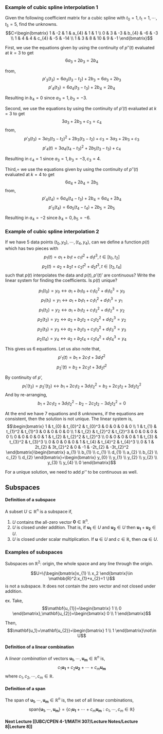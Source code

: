 ### Example of cubic spline interpolation 1
Given the following coefficient matrix for a cubic spline with $t_0 = 1,t_1=1,\cdots,t_5=5$, find the unknowns.
$$C=\begin{bmatrix}
1 & -2 & 1 & a_{4} & 1 & 1 \\
0 & 3 & -3 & b_{4} & -6 & -3 \\
1 & 4 & 4 & c_{4} & -5 & -14  \\
1 & 3 & 8 & 10 & 9 & -1 
\end{bmatrix}$$

First, we use the equations given by using the continuity of $p''(t)$ evaluated at $k=3$ to get
$$6a_{3}+2b_{3}=2b_{4}$$

from,
$$p'_{3}(t_{3})=6a_{3}(t_{3}-t_{2})+2b_3=6a_{3}+2b_{3}$$
$$p'_{4}(t_{3})=6a_{4}(t_{3}-t_{3})+2b_{4}=2b_{4}$$

Resulting in $b_{4}=0$ since $a_{3}=1,b_{3}=-3$.

Second, we use the equations by using the continuity of $p'(t)$ evaluated at $k=3$ to get 
$$3a_{3}+2b_{3}+c_{3}=c_{4}$$
from,
$$p'_{3}(t_{3})=3a_{3}(t_{3}-t_{2})^2+2b_{3}(t_{3}-t_{2})+c_{3}=3a_{3}+2b_{3}+c_{3}$$
$$p'_{4}(t)=3a_{4}(t_{4}-t_{3})^2+2b_{5}(t_{3}-t_{3})+c_{4}$$

Resulting in $c_{4}=1$ since $a_{3}=1,b_{3}=-3,c_{3}=4$.

Third,= we use the equations given by using the continuity of $p''(t)$ evaluated at $k=4$ to get
$$6a_{4}+2b_{4}=2b_{5}$$
from,
$$p'_{4}(t_{4})=6a_{4}(t_{4}-t_{3})+2b_4=6a_{4}+2b_{4}$$
$$p'_{5}(t_{4})=6a_{5}(t_{4}-t_{4})+2b_{5}=2b_{5}$$

Resulting in $a_{4}=-2$ since $b_{4}=0,b_{5}=-6$.


### Example of cubic spline interpolation 2
If we have 5 data points $(t_{0},y_{0}),\cdots,(t_{4},y_{4})$, can we define a function $p(t)$ which has two pieces with
$$p_{1}(t)=a_{1}+b_{1}t+c_{1}t^2+d_{1}t^3,t \in[t_{0},t_{2}]$$
$$p_{2}(t)=a_{2}+b_{2}t+c_{2}t^2+d_{2}t^3,t\in[t_{2},t_{4}]$$
such that $p(t)$ interpolates the data and $p(t),p’(t)'$ are continuous? Write the linear system for finding the coefficients. Is $p(t)$ unique?

$$p_{1}(t_{0})=y_{0} \leftrightarrow a_{1}+b_{1}t_{0}+c_{1}t_{0}^2+d_{1}t_{0}^3=y_{0}$$
$$p_{1}(t_{1})=y_{1} \leftrightarrow a_{1}+b_{1}t_{1}+c_{1}t_{1}^2+d_{1}t_{1}^3=y_{1}$$
$$p_{1}(t_{2})=y_{2} \leftrightarrow a_{1}+b_{1}t_{2}+c_{1}t_{2}^2+d_{1}t_{2}^3=y_{2}$$
$$p_{2}(t_{2})=y_{2} \leftrightarrow a_{2}+b_{2}t_{2}+c_{2}t_{2}^2+d_{1}t_{2}^3=y_{2}$$
$$p_{2}(t_{3})=y_{3} \leftrightarrow a_{2}+b_{2}t_{3}+c_{2}t_{3}^2+d_{1}t_{3}^3=y_3$$
$$p_{2}(t_{4})=y_{4} \leftrightarrow a_{2}+b_{2}t_{4}+c_{2}t_{4}^2+d_{1}t_{4}^3=y_{4}$$

This gives us 6 equations. Let us also note that,
$$p'_{1}(t)=b_{1}+2c_{1}t+3d_{1}t^2$$
$$p_{2}'(t)=b_{2}+2c_{2}t+3d_{2}t^2$$

By continuity of $p’$,
$$p_{1}'(t_{2})=p_{2}'(t_{2})\leftrightarrow b_{1}+2c_{1}t_{2}+3d_{1}t_{2}^2=b_{2}+2c_{2}t_{2}+3d_{2}t_{2}^2$$
And by re-arranging,
$$b_{1}+2c_{1}t_{2}+3d_{1}t_{2}^2-b_{2}-2c_{2}t_{2}-3d_{2}t_{2}^2=0$$

At the end we have 7 equations and 8 unknowns, if the equations are consistent, then the solution is not unique. The linear system is,
$$\begin{bmatrix}
1 & t_{0} & t_{0}^2 & t_{0}^3 & 0 & 0 & 0 & 0 \\
1 & t_{1} & t_{1}^2 & t_{1}^3 & 0 & 0 & 0 & 0 \\ 
1 & t_{2} & t_{2}^2 & t_{2}^3 & 0 & 0 & 0 & 0 \\
0 & 0 & 0 & 0 &  1 & t_{2} & t_{2}^2 & t_{2}^3 \\
0 & 0 & 0 & 0 & 1 & t_{3} & t_{3}^2 & t_{3}^3  \\
0 & 0 & 0 & 0 & 1 & t_{4} & t_{4}^2 & t_{4}^3 \\
0 & 1 & 2t_{2} & 3t_{2}^2 & 0 & -1 & -2t_{2} & -3t_{2}^2
\end{bmatrix}\begin{bmatrix}
a_{1} \\
b_{1} \\
c_{1} \\
d_{1} \\
a_{2} \\
b_{2} \\
c_{2} \\
d_{2}
\end{bmatrix}=\begin{bmatrix}
y_{0} \\
y_{1} \\
y_{2} \\
y_{2} \\
y_{3} \\
y_{4} \\
0
\end{bmatrix}$$

For a unique solution, we need to add $p’’$ to be continuous as well.

## Subspaces
#### Definition of a subspace
A subset $U\subseteq \mathbb{R}^n$ is a subspace if,
1. $U$ contains the all-zero vector $\mathbf{0}\in \mathbb{R}^n$.
2. $U$ is closed under addition. That is,  if $\mathbf{u_{1}}\in U$ and $\mathbf{u_{2}}\in U$ then $\mathbf{u_{1}}+\mathbf{u_{2}}\in U$.
3. $U$ is closed under scalar multiplication. If $\mathbf{u}\in U$ and $c \in \mathbb{R}$, then $c \mathbf{u}\in U$.

### Examples of subspaces
Subspaces on $\mathbb{R}^2$: origin, the whole space and any line through the origin.

$$U=\{\begin{bmatrix}x_{1}
 \\
x_2 \end{bmatrix}\in \mathbb{R}^2:x_{1}+x_{2}=1 \}$$
is not a subspace. It does not contain the zero vector and not closed under addition. 

ex. Take,
$$\mathbf{u_{1}}=\begin{bmatrix}
1 \\
0 
\end{bmatrix},\mathbf{u_{2}}=\begin{bmatrix}
0  \\
1
\end{bmatrix}$$

Then,
$$\mathbf{u_1}+\mathbf{u_{2}}=\begin{bmatrix}
1 \\
1
\end{bmatrix}\not\in U$$

#### Definition of a linear combination
A *linear combination* of vectors $\mathbf{u_{1}},\cdots,\mathbf{u_{m}}\in \mathbb{R}^n$ is,
$$c_{1}\mathbf{u_{1}}+c_{2}\mathbf{u_{2}}+\cdots+c_{m}\mathbf{u_{m}}$$
where $c_{1},c_{2},\cdots,c_{m}\in \mathbb{R}$.

#### Definition of a span
The span of $\mathbf{u_{1}},\cdots,\mathbf{u_{m}}\in \mathbb{R}^n$ is, the set of all linear combinations,
$$\text{span}\{\mathbf{u_{1}},\cdots,\mathbf{u_{m}}\}=\{c_{1}\mathbf{u_{1}}+\cdots+c_{m}\mathbf{u_{m}}:c_{1},\cdots,c_{m}\in \mathbb{R}\}$$


#### Next Lecture [[UBC/CPEN 4-1/MATH 307/Lecture Notes/Lecture 8|Lecture 8]]


